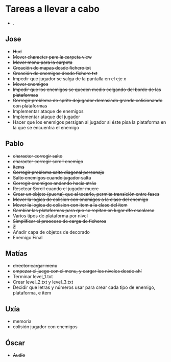 
# Tareas a llevar a cabo
* .


## Jose
* ~~Hud~~
* ~~Mover character para la carpeta view~~
* ~~Mover menu para la carpeta~~
* ~~Creación de mapas desde fichero txt~~
* ~~Creación de enemigos desde fichero txt~~
* ~~Impedir que jugador se salga de la pantalla en el eje x~~
* ~~Mover enemigos~~
* ~~Impedir que los enemigos se queden medio colgando del borde de las plataformas~~
* ~~Corregir problema de sprite dejugador demasiado grande colisionando con plataformas~~
* Implementar ataque de enemigos
* Implementar ataque del jugador
* Hacer que los enemigos persigan al jugador si éste pisa la plataforma en la que se encuentra el enemigo

## Pablo
* ~~character corregir salto~~
* ~~character corregir scroll enemigo~~
* ~~items~~
* ~~Corregir problema salto diagonal personaje~~
* ~~Salto enemigos cuando jugador salta~~
* ~~Corregir enemigos andando hacia atrás~~
* ~~Resetear Scroll cuando el jugador muere~~
* ~~Crear un objeto (puerta) que al tocarlo, permita transición entre fases~~
* ~~Mover la logica de colision con enemigos a la clase del enemigo~~
* ~~Mover la logica de colision con item a la clase del item~~
* ~~Cambiar las plataformas para que se repitan en lugar dfe escalarse~~
* ~~Varios tipos de plataforma por nivel~~
* ~~Simplificar el prooceso de carga de ficheros~~
* ~~Z~~
* Añadir capa de objetos de decorado
* Enemigo Final

## Matías
* ~~director cargar menu~~
* ~~empezar el juego con el menu, y cargar los niveles desde ahí~~
* Terminar level_1.txt
* Crear level_2.txt y level_3.txt
* Decidir que letras y números usar para crear cada tipo de enemigo, plataforma, e ítem

## Uxía
* memoria
* ~~colisión jugador con enemigos~~

## Óscar
* ~~Audio~~


